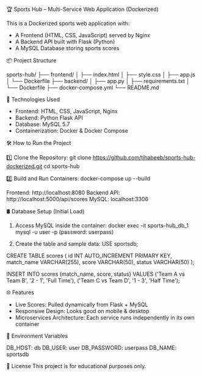 
🏆 Sports Hub – Multi-Service Web Application (Dockerized)

This is a Dockerized sports web application with:
- A Frontend (HTML, CSS, JavaScript) served by Nginx
- A Backend API built with Flask (Python)
- A MySQL Database storing sports scores

📦 Project Structure

sports-hub/
├── frontend/
│   ├── index.html
│   ├── style.css
│   ├── app.js
│   └── Dockerfile
├── backend/
│   ├── app.py
│   ├── requirements.txt
│   └── Dockerfile
├── docker-compose.yml
└── README.md

🚀 Technologies Used
- Frontend: HTML, CSS, JavaScript, Nginx
- Backend: Python Flask API
- Database: MySQL 5.7
- Containerization: Docker & Docker Compose

🛠 How to Run the Project

1️⃣ Clone the Repository:
git clone https://github.com/tjhabeeb/sports-hub-dockerized.git
cd sports-hub

2️⃣ Build and Run Containers:
docker-compose up --build

Frontend: http://localhost:8080
Backend API: http://localhost:5000/api/scores
MySQL: localhost:3306

🛢 Database Setup (Initial Load)

1. Access MySQL inside the container:
docker exec -it sports-hub_db_1 mysql -u user -p
(password: userpass)

2. Create the table and sample data:
USE sportsdb;

CREATE TABLE scores (
  id INT AUTO_INCREMENT PRIMARY KEY,
  match_name VARCHAR(255),
  score VARCHAR(50),
  status VARCHAR(50)
);

INSERT INTO scores (match_name, score, status) VALUES
('Team A vs Team B', '2 - 1', 'Full Time'),
('Team C vs Team D', '1 - 3', 'Half Time');

🌐 Features

- Live Scores: Pulled dynamically from Flask + MySQL
- Responsive Design: Looks good on mobile & desktop
- Microservices Architecture: Each service runs independently in its own container

📝 Environment Variables

DB_HOST: db
DB_USER: user
DB_PASSWORD: userpass
DB_NAME: sportsdb

📄 License
This project is for educational purposes only.
